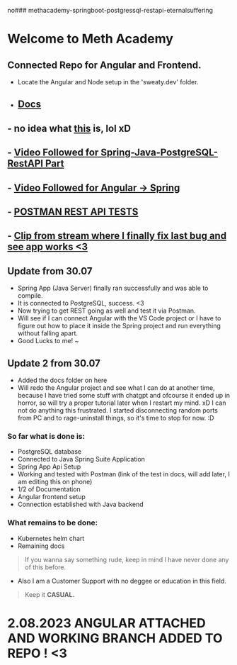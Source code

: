 no### methacademy-springboot-postgressql-restapi-eternalsuffering

# Welcome to Meth Academy

## Connected Repo for Angular and Frontend. 
- Locate the Angular and Node setup in the 'sweaty.dev' folder.
- ## [Docs]([https://github.com/Hiratsuna/sweaty.exam/tree/main/docs](https://github.com/Hiratsuna/methacademy-springboot-postgressql-restapi-angular/tree/master/docs)) 
## - no idea what [this](https://github.com/Hiratsuna/methacademy.springboot_postgresql) is, lol xD
## - [Video Followed for Spring-Java-PostgreSQL-RestAPI Part](https://www.youtube.com/watch?v=eWbGV3LLwVQ)
## - [Video Followed for Angular -> Spring](https://www.youtube.com/watch?v=fv_EkS34afE)
## - [POSTMAN REST API TESTS](https://methclass.postman.co/workspace/Team-Workspace~bf1a4036-c324-42a0-87ce-8eec1772e332/folder/28826781-1207dbdd-56a5-4684-9542-8033e1f5a8f9?ctx=documentation)
## - [Clip from stream where I finally fix last bug and see app works <3](https://clips.twitch.tv/TalentedPuzzledSalmonPRChase-XcWRf6G7U6l5Rq9A)

## Update from 30.07 
- Spring App (Java Server) finally ran successfully and was able to compile. 
- It is connected to PostgreSQL, success. <3 
- Now trying to get REST going as well and test it via Postman. 
- Will see if I can connect Angular with the VS Code project or I have to figure out how to place it inside the Spring project and run everything without falling apart. 
- Good Lucks to me! ~ 

## Update 2 from 30.07
- Added the docs folder on here 
- Will redo the Angular project and see what I can do at another time, because I have tried some stuff with chatgpt and ofcourse it ended up in horror, so will try a proper tutorial later when I restart my mind. xD I can not do anything this frustrated. I started disconnecting random ports from PC and to rage-uninstall things, so it's time to stop for now. :D

### So far what is done is:
- PostgreSQL database
- Connected to Java Spring Suite Application 
- Spring App Api Setup
- Working and tested with Postman (link of the test in docs, will add later, I am editing this on phone)
- 1/2 of Documentation
- Angular frontend setup
- Connection established with Java backend

### What remains to be done:
- Kubernetes helm chart 
- Remaining docs 

> If you wanna say something rude, keep in mind I have never done any of this before. 
- Also I am a Customer Support with no deggee or education in this field. 
> Keep it **CASUAL.**


# 2.08.2023 ANGULAR ATTACHED AND WORKING BRANCH ADDED TO REPO ! <3 
